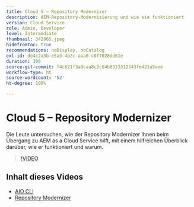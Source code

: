 ```yaml
---
title: Cloud 5 – Repository Modernizer
description: AEM-Repository-Modernisierung und wie sie funktioniert
version: Cloud Service
role: Admin, Developer
level: Intermediate
thumbnail: 342865.jpeg
hidefromtoc: true
recommendations: noDisplay, noCatalog
exl-id: de4c2a3b-e5a3-4b2c-aaa0-c0f7028dd61e
duration: 306
source-git-commit: f4c621f3a9caa8c2c64b8323312343fe421a5aee
workflow-type: ht
source-wordcount: '52'
ht-degree: 100%

---
```


# Cloud 5 – Repository Modernizer

Die Leute untersuchen, wie der Repository Modernizer Ihnen beim Übergang zu AEM as a Cloud Service hilft, mit einem hilfreichen Überblick darüber, wie er funktioniert und warum.

>[!VIDEO](https://video.tv.adobe.com/v/342865?quality=12&learn=on)

## Inhalt dieses Videos

+ [AIO CLI](https://github.com/adobe/aio-cli-plugin-aem-cloud-service-migration)
+ [Repository Modernizer](https://github.com/adobe/aem-cloud-service-source-migration/tree/master/packages/repository-modernizer)
